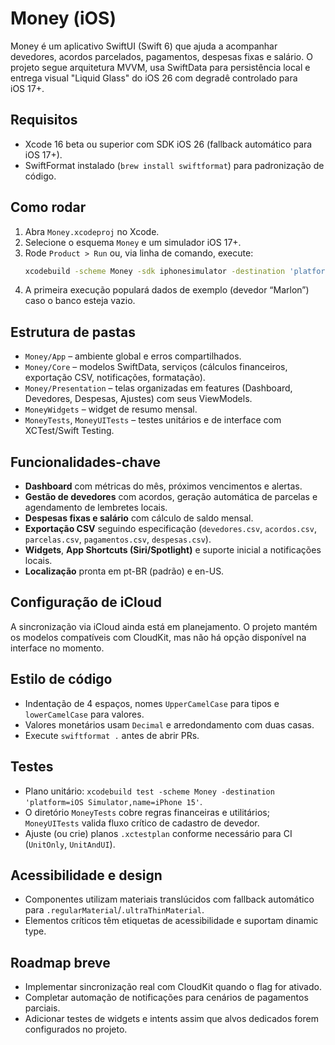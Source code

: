 # Money (iOS)

Money é um aplicativo SwiftUI (Swift 6) que ajuda a acompanhar devedores, acordos parcelados, pagamentos, despesas fixas e salário. O projeto segue arquitetura MVVM, usa SwiftData para persistência local e entrega visual "Liquid Glass" do iOS 26 com degradê controlado para iOS 17+.

## Requisitos
- Xcode 16 beta ou superior com SDK iOS 26 (fallback automático para iOS 17+).
- SwiftFormat instalado (`brew install swiftformat`) para padronização de código.

## Como rodar
1. Abra `Money.xcodeproj` no Xcode.
2. Selecione o esquema `Money` e um simulador iOS 17+.
3. Rode `Product > Run` ou, via linha de comando, execute:
   ```sh
   xcodebuild -scheme Money -sdk iphonesimulator -destination 'platform=iOS Simulator,name=iPhone 15' clean test
   ```
4. A primeira execução populará dados de exemplo (devedor “Marlon”) caso o banco esteja vazio.

## Estrutura de pastas
- `Money/App` – ambiente global e erros compartilhados.
- `Money/Core` – modelos SwiftData, serviços (cálculos financeiros, exportação CSV, notificações, formatação).
- `Money/Presentation` – telas organizadas em features (Dashboard, Devedores, Despesas, Ajustes) com seus ViewModels.
- `MoneyWidgets` – widget de resumo mensal.
- `MoneyTests`, `MoneyUITests` – testes unitários e de interface com XCTest/Swift Testing.

## Funcionalidades-chave
- **Dashboard** com métricas do mês, próximos vencimentos e alertas.
- **Gestão de devedores** com acordos, geração automática de parcelas e agendamento de lembretes locais.
- **Despesas fixas e salário** com cálculo de saldo mensal.
- **Exportação CSV** seguindo especificação (`devedores.csv`, `acordos.csv`, `parcelas.csv`, `pagamentos.csv`, `despesas.csv`).
- **Widgets**, **App Shortcuts (Siri/Spotlight)** e suporte inicial a notificações locais.
- **Localização** pronta em pt-BR (padrão) e en-US.

## Configuração de iCloud
A sincronização via iCloud ainda está em planejamento. O projeto mantém os modelos compatíveis com CloudKit, mas não há opção disponível na interface no momento.

## Estilo de código
- Indentação de 4 espaços, nomes `UpperCamelCase` para tipos e `lowerCamelCase` para valores.
- Valores monetários usam `Decimal` e arredondamento com duas casas.
- Execute `swiftformat .` antes de abrir PRs.

## Testes
- Plano unitário: `xcodebuild test -scheme Money -destination 'platform=iOS Simulator,name=iPhone 15'`.
- O diretório `MoneyTests` cobre regras financeiras e utilitários; `MoneyUITests` valida fluxo crítico de cadastro de devedor.
- Ajuste (ou crie) planos `.xctestplan` conforme necessário para CI (`UnitOnly`, `UnitAndUI`).

## Acessibilidade e design
- Componentes utilizam materiais translúcidos com fallback automático para `.regularMaterial`/`.ultraThinMaterial`.
- Elementos críticos têm etiquetas de acessibilidade e suportam dinamic type.

## Roadmap breve
- Implementar sincronização real com CloudKit quando o flag for ativado.
- Completar automação de notificações para cenários de pagamentos parciais.
- Adicionar testes de widgets e intents assim que alvos dedicados forem configurados no projeto.
